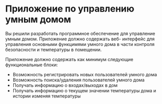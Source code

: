 # Приложение по управлению умным домом

Вы решили разработать программное обеспечение для управление умным домом. Приложение должно содержать веб- интерфейс для управления основными функцимями умного дома в части контроля безопасности и температуры в помещении.

Приложение должно содержать как минимум следующие функциональные блоки:

* Возможность регистрировать новых пользователей умного дома
* Возможность поиска/удаления пользователей умного дома
* Получать информацию о входах/выходах в дом
* Получать информацию о текущем значении температуры дома и истории изменяя температуры